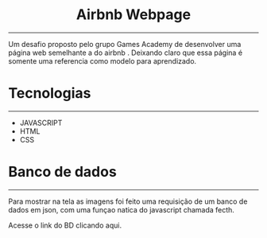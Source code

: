 <h1 align="center"> Airbnb Webpage </h1>

---

<p>Um desafio proposto pelo grupo <a src="https://xpcorp.gama.academy/"> Games Academy</a> de desenvolver uma página web semelhante a do <a src="https://www.airbnb.com.br/"> airbnb </a>. Deixando claro que essa página é somente uma referencia como modelo para aprendizado.</p>



# Tecnologias

---

* JAVASCRIPT
* HTML
* CSS

# Banco de dados

---

Para mostrar na tela as imagens foi feito uma requisição de um banco de dados em json, com uma funçao natica do javascript chamada fecth.

Acesse o link do BD clicando <a src="https://api.sheety.co/30b6e400-9023-4a15-8e6c-16aa4e3b1e72"> aqui<a/>.

